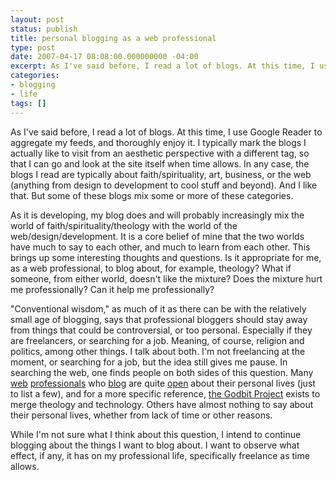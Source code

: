 ```yaml
---
layout: post
status: publish
title: personal blogging as a web professional
type: post
date: 2007-04-17 08:08:00.000000000 -04:00
excerpt: As I've said before, I read a lot of blogs. At this time, I use Google Reader to aggregate my feeds, and thoroughly enjoy it. I typically mark the blogs I actually like to visit from an aesthetic perspective with a different tag, so that I can go and look at the site itself when time allows. In any case, the blogs I read are typically about faith/spirituality, art, business, or the web (anything from design to development to cool stuff and beyond). And I like that. But some of these blogs mix some or more of these categories.
categories:
- blogging
- life
tags: []
---
```

As I've said before, I read a lot of blogs. At this time, I use Google Reader to aggregate my feeds, and thoroughly enjoy it. I typically mark the blogs I actually like to visit from an aesthetic perspective with a different tag, so that I can go and look at the site itself when time allows. In any case, the blogs I read are typically about faith/spirituality, art, business, or the web (anything from design to development to cool stuff and beyond). And I like that. But some of these blogs mix some or more of these categories.

As it is developing, my blog does and will probably increasingly mix the world of faith/spirituality/theology with the world of the web/design/development. It is a core belief of mine that the two worlds have much to say to each other, and much to learn from each other. This brings up some interesting thoughts and questions. Is it appropriate for me, as a web professional, to blog about, for example, theology? What if someone, from either world, doesn't like the mixture? Does the mixture hurt me professionally? Can it help me professionally?

"Conventional wisdom," as much of it as there can be with the relatively small age of blogging, says that professional bloggers should stay away from things that could be controversial, or too personal. Especially if they are freelancers, or searching for a job. Meaning, of course, religion and politics, among other things. I talk about both. I'm not freelancing at the moment, or searching for a job, but the idea still gives me pause. In searching the web, one finds people on both sides of this question. Many 
[web](http://molly.com/) [professionals](http://cameronmoll.com/) who [blog](http://zeldman.com/) are quite [open](http://sonspring.com/) about their personal lives (just to list a few), and for a more specific reference, [the Godbit Project](http://godbit.com/) exists to merge theology and technology. Others have almost nothing to say about their personal lives, whether from lack of time or other reasons.

While I'm not sure what I think about this question, I intend to continue blogging about the things I want to blog about. I want to observe what effect, if any, it has on my professional life, specifically freelance as time allows.
